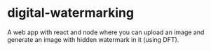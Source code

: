 # digital-watermarking
A web app with react and node where you can upload an image and generate an image with hidden watermark in it (using DFT).
